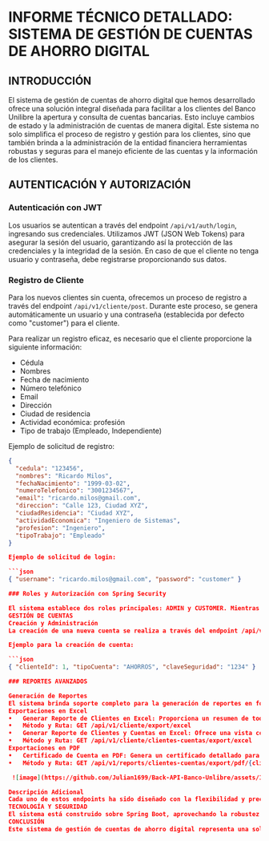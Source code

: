# INFORME TÉCNICO DETALLADO: SISTEMA DE GESTIÓN DE CUENTAS DE AHORRO DIGITAL

## INTRODUCCIÓN

El sistema de gestión de cuentas de ahorro digital que hemos desarrollado ofrece una solución integral diseñada para facilitar a los clientes del Banco Unilibre la apertura y consulta de cuentas bancarias. Esto incluye cambios de estado y la administración de cuentas de manera digital. Este sistema no solo simplifica el proceso de registro y gestión para los clientes, sino que también brinda a la administración de la entidad financiera herramientas robustas y seguras para el manejo eficiente de las cuentas y la información de los clientes.

## AUTENTICACIÓN Y AUTORIZACIÓN

### Autenticación con JWT

Los usuarios se autentican a través del endpoint `/api/v1/auth/login`, ingresando sus credenciales. Utilizamos JWT (JSON Web Tokens) para asegurar la sesión del usuario, garantizando así la protección de las credenciales y la integridad de la sesión. En caso de que el cliente no tenga usuario y contraseña, debe registrarse proporcionando sus datos.

### Registro de Cliente

Para los nuevos clientes sin cuenta, ofrecemos un proceso de registro a través del endpoint `/api/v1/cliente/post`. Durante este proceso, se genera automáticamente un usuario y una contraseña (establecida por defecto como "customer") para el cliente.

Para realizar un registro eficaz, es necesario que el cliente proporcione la siguiente información:

- Cédula
- Nombres
- Fecha de nacimiento
- Número telefónico
- Email
- Dirección
- Ciudad de residencia
- Actividad económica: profesión
- Tipo de trabajo (Empleado, Independiente)

Ejemplo de solicitud de registro:

```json
{
  "cedula": "123456",
  "nombres": "Ricardo Milos",
  "fechaNacimiento": "1999-03-02",
  "numeroTelefonico": "3001234567",
  "email": "ricardo.milos@gmail.com",
  "direccion": "Calle 123, Ciudad XYZ",
  "ciudadResidencia": "Ciudad XYZ",
  "actividadEconomica": "Ingeniero de Sistemas",
  "profesion": "Ingeniero",
  "tipoTrabajo": "Empleado"
}

Ejemplo de solicitud de login:

```json
{ "username": "ricardo.milos@gmail.com", "password": "customer" } 

### Roles y Autorización con Spring Security

El sistema establece dos roles principales: ADMIN y CUSTOMER. Mientras el ADMIN goza de plenos derechos CRUD sobre clientes y cuentas, el CUSTOMER puede realizar operaciones de consulta y registro, evidenciando una clara administración de responsabilidades y acceso.
GESTIÓN DE CUENTAS
Creación y Administración
La creación de una nueva cuenta se realiza a través del endpoint /api/v1/cuenta/post, lo cual crea una nueva cuenta digital y a su vez genera un número de cuenta de 11 dígitos y permite el registro de una clave de seguridad de 4 dígitos.

Ejemplo para la creación de cuenta:

```json
{ "clienteId": 1, "tipoCuenta": "AHORROS", "claveSeguridad": "1234" }

### REPORTES AVANZADOS

Generación de Reportes
El sistema brinda soporte completo para la generación de reportes en formatos PDF y Excel, permitiendo a los usuarios descargar documentos detallados que abarcan desde información general de cuentas hasta transacciones financieras específicas. Los siguientes endpoints están disponibles para la generación de estos reportes:
Exportaciones en Excel
•	Generar Reporte de Clientes en Excel: Proporciona un resumen de todos los clientes registrados en el sistema.
•	Método y Ruta: GET /api/v1/cliente/export/excel
•	Generar Reporte de Clientes y Cuentas en Excel: Ofrece una vista combinada de clientes y sus cuentas asociadas, ideal para análisis financiero y administrativo.
•	Método y Ruta: GET /api/v1/cliente/clientes-cuentas/export/excel
Exportaciones en PDF
•	Certificado de Cuenta en PDF: Genera un certificado detallado para una cuenta específica, incluyendo información crítica como el tipo de cuenta, número de cuenta, fecha de apertura, estado actual y saldo disponible. Este documento es crucial para propósitos de verificación y auditoría.
•	Método y Ruta: GET /api/v1/reports/clientes-cuentas/export/pdf/{clienteCedula}

 ![image](https://github.com/Julian1699/Back-API-Banco-Unlibre/assets/114323630/45e5565c-8a79-4ccb-be36-4e188dd1c01d)

Descripción Adicional
Cada uno de estos endpoints ha sido diseñado con la flexibilidad y precisión necesarias para satisfacer diversas necesidades de informes financieros, desde la generación de reportes generales de todos los clientes hasta informes detallados de cuentas individuales, asegurando que la información relevante esté disponible de manera eficiente y segura.
TECNOLOGÍA Y SEGURIDAD
El sistema está construido sobre Spring Boot, aprovechando la robustez de Spring Security y JWT para garantizar la seguridad. La generación de reportes se realiza mediante JasperReports, facilitando una presentación detallada y profesional de los datos financieros.
CONCLUSIÓN
Este sistema de gestión de cuentas de ahorro digital representa una solución completa y avanzada, dirigida a modernizar y simplificar las operaciones bancarias tanto para clientes como para administradores. La implementación de tecnologías de vanguardia asegura un alto nivel de seguridad y una experiencia de usuario optimizada, marcando un hito en la gestión financiera digital.

